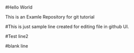 #Hello World

This is an Examle Repository for git tutorial


#This is just sample line created for editing file in github UI.

#Test line2

#blank line
